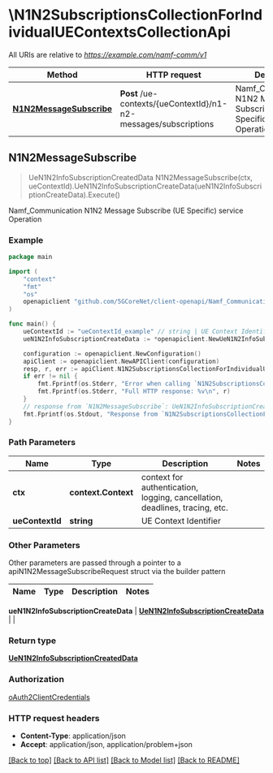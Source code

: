 # \N1N2SubscriptionsCollectionForIndividualUEContextsCollectionApi

All URIs are relative to *https://example.com/namf-comm/v1*

Method | HTTP request | Description
------------- | ------------- | -------------
[**N1N2MessageSubscribe**](N1N2SubscriptionsCollectionForIndividualUEContextsCollectionApi.md#N1N2MessageSubscribe) | **Post** /ue-contexts/{ueContextId}/n1-n2-messages/subscriptions | Namf_Communication N1N2 Message Subscribe (UE Specific) service Operation



## N1N2MessageSubscribe

> UeN1N2InfoSubscriptionCreatedData N1N2MessageSubscribe(ctx, ueContextId).UeN1N2InfoSubscriptionCreateData(ueN1N2InfoSubscriptionCreateData).Execute()

Namf_Communication N1N2 Message Subscribe (UE Specific) service Operation

### Example

```go
package main

import (
    "context"
    "fmt"
    "os"
    openapiclient "github.com/5GCoreNet/client-openapi/Namf_Communication"
)

func main() {
    ueContextId := "ueContextId_example" // string | UE Context Identifier
    ueN1N2InfoSubscriptionCreateData := *openapiclient.NewUeN1N2InfoSubscriptionCreateData() // UeN1N2InfoSubscriptionCreateData | 

    configuration := openapiclient.NewConfiguration()
    apiClient := openapiclient.NewAPIClient(configuration)
    resp, r, err := apiClient.N1N2SubscriptionsCollectionForIndividualUEContextsCollectionApi.N1N2MessageSubscribe(context.Background(), ueContextId).UeN1N2InfoSubscriptionCreateData(ueN1N2InfoSubscriptionCreateData).Execute()
    if err != nil {
        fmt.Fprintf(os.Stderr, "Error when calling `N1N2SubscriptionsCollectionForIndividualUEContextsCollectionApi.N1N2MessageSubscribe``: %v\n", err)
        fmt.Fprintf(os.Stderr, "Full HTTP response: %v\n", r)
    }
    // response from `N1N2MessageSubscribe`: UeN1N2InfoSubscriptionCreatedData
    fmt.Fprintf(os.Stdout, "Response from `N1N2SubscriptionsCollectionForIndividualUEContextsCollectionApi.N1N2MessageSubscribe`: %v\n", resp)
}
```

### Path Parameters


Name | Type | Description  | Notes
------------- | ------------- | ------------- | -------------
**ctx** | **context.Context** | context for authentication, logging, cancellation, deadlines, tracing, etc.
**ueContextId** | **string** | UE Context Identifier | 

### Other Parameters

Other parameters are passed through a pointer to a apiN1N2MessageSubscribeRequest struct via the builder pattern


Name | Type | Description  | Notes
------------- | ------------- | ------------- | -------------

 **ueN1N2InfoSubscriptionCreateData** | [**UeN1N2InfoSubscriptionCreateData**](UeN1N2InfoSubscriptionCreateData.md) |  | 

### Return type

[**UeN1N2InfoSubscriptionCreatedData**](UeN1N2InfoSubscriptionCreatedData.md)

### Authorization

[oAuth2ClientCredentials](../README.md#oAuth2ClientCredentials)

### HTTP request headers

- **Content-Type**: application/json
- **Accept**: application/json, application/problem+json

[[Back to top]](#) [[Back to API list]](../README.md#documentation-for-api-endpoints)
[[Back to Model list]](../README.md#documentation-for-models)
[[Back to README]](../README.md)

